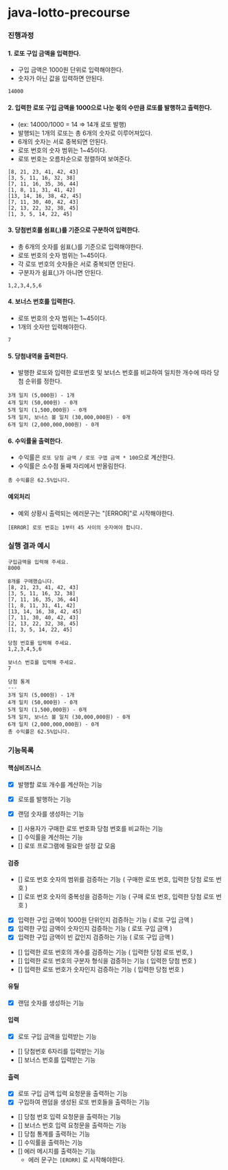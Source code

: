 # java-lotto-precourse


### 진행과정

#### 1. 로또 구입 금액을 입력한다.

- 구입 금액은 1000원 단위로 입력해야한다.
- 숫자가 아닌 값을 입력하면 안된다.

```text
14000
```

#### 2. 입력한 로또 구입 금액을 1000으로 나눈 몫의 수만큼 로또를 발행하고 출력한다.

- (ex: 14000/1000 = 14 => 14개 로또 발행)
- 발행되는 1개의 로또는 총 6개의 숫자로 이루어져있다.
- 6개의 숫자는 서로 중복되면 안된다.
- 로또 번호의 숫자 범위는 1~45이다.
- 로또 번호는 오름차순으로 정렬하여 보여준다.

```text
[8, 21, 23, 41, 42, 43]
[3, 5, 11, 16, 32, 38]
[7, 11, 16, 35, 36, 44]
[1, 8, 11, 31, 41, 42]
[13, 14, 16, 38, 42, 45]
[7, 11, 30, 40, 42, 43]
[2, 13, 22, 32, 38, 45]
[1, 3, 5, 14, 22, 45]
```

#### 3. 당첨번호를 쉼표(,)를 기준으로 구분하여 입력한다.

- 총 6개의 숫자를 쉼표(,)를 기준으로 입력해야한다.
- 로또 번호의 숫자 범위는 1~45이다.
- 각 로또 번호의 숫자들은 서로 중복되면 안된다.
- 구분자가 쉼표(,)가 아니면 안된다.

```text
1,2,3,4,5,6
```

#### 4. 보너스 번호를 입력한다.

- 로또 번호의 숫자 범위는 1~45이다.
- 1개의 숫자만 입력해야한다.

```text
7
```

#### 5. 당첨내역을 출력한다.

- 발행한 로또와 입력한 로또번호 및 보너스 번호를 비교하여 일치한 개수에 따라 당첨 순위를 정한다.

```text
3개 일치 (5,000원) - 1개
4개 일치 (50,000원) - 0개
5개 일치 (1,500,000원) - 0개
5개 일치, 보너스 볼 일치 (30,000,000원) - 0개
6개 일치 (2,000,000,000원) - 0개
```

#### 6. 수익률울 출력한다.
- 수익률은 `로또 당첨 금액 / 로또 구앱 금액 * 100`으로 계산한다.
- 수익률은 소수점 둘째 자리에서 반올림한다.

```text
총 수익률은 62.5%입니다.
```

#### 예외처리
- 예외 상황시 출력되는 에러문구는 "[ERROR]"로 시작해야한다.

```text
[ERROR] 로또 번호는 1부터 45 사이의 숫자여야 합니다.
```

### 실행 결과 예시

```text
구입금액을 입력해 주세요.
8000

8개를 구매했습니다.
[8, 21, 23, 41, 42, 43] 
[3, 5, 11, 16, 32, 38] 
[7, 11, 16, 35, 36, 44] 
[1, 8, 11, 31, 41, 42] 
[13, 14, 16, 38, 42, 45] 
[7, 11, 30, 40, 42, 43] 
[2, 13, 22, 32, 38, 45] 
[1, 3, 5, 14, 22, 45]

당첨 번호를 입력해 주세요.
1,2,3,4,5,6

보너스 번호를 입력해 주세요.
7

당첨 통계
---
3개 일치 (5,000원) - 1개
4개 일치 (50,000원) - 0개
5개 일치 (1,500,000원) - 0개
5개 일치, 보너스 볼 일치 (30,000,000원) - 0개
6개 일치 (2,000,000,000원) - 0개
총 수익률은 62.5%입니다.
```



### 기능목록

#### 핵심비즈니스
- [x] 발행할 로또 개수를 계산하는 기능

- [x] 로또를 발행하는 기능
- [x] 랜덤 숫자를 생성하는 기능
- [] 사용자가 구매한 로또 번호화 당첨 번호를 비교하는 기능
- [] 수익률을 계산하는 기능
- [] 로또 프로그램에 필요한 설정 값 모음

#### 검증
- [] 로또 번호 숫자의 범위를 검증하는 기능 ( 구매한 로또 번호, 입력한 당첨 로또 번호 )
- [] 로또 번호 숫자의 중복성을 검증하는 기능 ( 구매 로또 번호, 입력한 당첨 로또 번호 )
- [x] 입력한 구입 금액이 1000원 단위인지 검증하는 기능 ( 로또 구입 금액 )
- [x] 입력한 구입 금액이 숫자인지 검증하는 기능 ( 로또 구입 금액 )
- [x] 입력한 구입 금액이 빈 값인지 검증하는 기능 ( 로또 구입 금액 )
- [] 입력한 로또 번호의 개수를 검증하는 기능 ( 입력한 당첨 로또 번호, )
- [] 입력한 로또 번호의 구분자 형식을 검증하는 기능  ( 입력한 당첨 번호 )
- [] 입력한 로또 번호가 숫자인지 검증하는 기능 ( 입력한 당첨 번호 )

#### 유틸
- [x] 랜덤 숫자를 생성하는 기능

#### 입력
- [x] 로또 구입 금액을 입력받는 기능
- [] 당첨번호 6자리를 입력받는 기능
- [] 보너스 번호를 입력받는 기능

#### 츨력
- [x] 로또 구입 금액 입력 요청문을 출력하는 기능
- [x] 구입하여 랜덤을 생성된 로또 번호들을 출력하는 기능
- [] 당첨 번호 입력 요청문을 출력하는 기능
- [] 보너스 번호 입력 요청문을 출력하는 기능
- [] 당첨 통계를 출력하는 기능
- [] 수익률을 출력하는 기능
- [] 에러 메시지를 출력하는 기능
  - 에러 문구는 `[ERORR]` 로 시작해야한다.